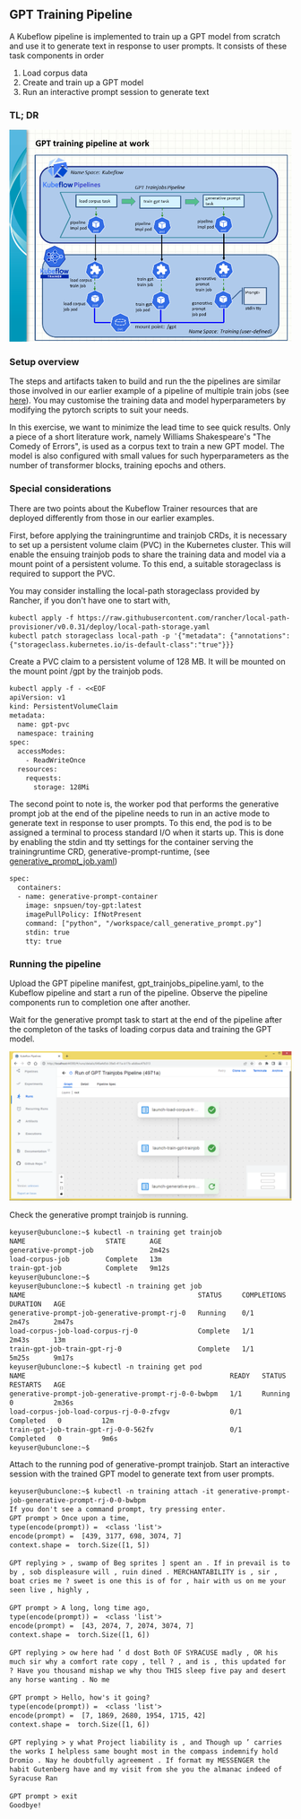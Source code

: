 ## GPT Training Pipeline

A Kubeflow pipeline is implemented to train up a GPT model from scratch and use it to generate text in response to user prompts. It consists of these task components in order
1. Load corpus data
2. Create and train up a GPT model
3. Run an interactive prompt session to generate text

### TL; DR

![GPT_Trainjobs_Pipeline](gpt_trainjobs_pipeline_20250820.png)

### Setup overview

The steps and artifacts taken to build and run the the pipelines are similar those involved in our earlier example of a pipeline of multiple train jobs (see [here](../multiple/readme.md)). You may customise the training data and model hyperparameters by modifying the pytorch scripts to suit your needs. 

In this exercise, we want to minimize the lead time to see quick results. Only a piece of a short literature work, namely Williams Shakespeare's "The Comedy of Errors", is used as a corpus text to train a new GPT model. The model is also configured with small values for such hyperparameters as the number of transformer blocks, training epochs and others.

### Special considerations

There are two points about the Kubeflow Trainer resources that are deployed differently from those in our earlier examples.

First, before applying the trainingruntime and trainjob CRDs, it is necessary to set up a persistent volume claim (PVC) in the Kubernetes cluster. This will enable the ensuing trainjob pods to share the training data and model via a mount point of a persistent volume. To this end, a suitable storageclass is required to support the PVC.

You may consider installing the local-path storageclass provided by Rancher, if you don't have one to start with,
```
kubectl apply -f https://raw.githubusercontent.com/rancher/local-path-provisioner/v0.0.31/deploy/local-path-storage.yaml
kubectl patch storageclass local-path -p '{"metadata": {"annotations":{"storageclass.kubernetes.io/is-default-class":"true"}}}
```

Create a PVC claim to a persistent volume of 128 MB. It will be mounted on the mount point /gpt by the trainjob pods.
```
kubectl apply -f - <<EOF
apiVersion: v1
kind: PersistentVolumeClaim
metadata:
  name: gpt-pvc
  namespace: training
spec:
  accessModes:
    - ReadWriteOnce
  resources:
    requests:
      storage: 128Mi
```

The second point to note is, the worker pod that performs the generative prompt job at the end of the pipeline needs to run in an active mode to generate text in response to user prompts. To this end, the pod is to be assigned a terminal to process standard I/O when it starts up. This is done by enabling the stdin and tty settings for the container serving the trainingruntime CRD, generative-prompt-runtime, (see [generative_prompt_job.yaml](generative_prompt_job.yaml))

```
spec:
  containers:
  - name: generative-prompt-container
    image: snpsuen/toy-gpt:latest
    imagePullPolicy: IfNotPresent
    command: ["python", "/workspace/call_generative_prompt.py"]
    stdin: true
    tty: true
```

### Running the pipeline

Upload the GPT pipeline manifest, gpt_trainjobs_pipeline.yaml, to the Kubeflow pipeline and start a run of the pipeline. Observe the pipeline components run to completion one after another.

Wait for the generative prompt task to start at the end of the pipeline after the completon of the tasks of loading corpus data and training the GPT model.

![gpt_pipeline_20250819_screen01.png](gpt_pipeline_20250819_screen01.png)

Check the generative prompt trainjob is running.
```
keyuser@ubunclone:~$ kubectl -n training get trainjob
NAME                    STATE      AGE
generative-prompt-job              2m42s
load-corpus-job         Complete   13m
train-gpt-job           Complete   9m12s
keyuser@ubunclone:~$
keyuser@ubunclone:~$ kubectl -n training get job
NAME                                           STATUS     COMPLETIONS   DURATION   AGE
generative-prompt-job-generative-prompt-rj-0   Running    0/1           2m47s      2m47s
load-corpus-job-load-corpus-rj-0               Complete   1/1           2m43s      13m
train-gpt-job-train-gpt-rj-0                   Complete   1/1           5m25s      9m17s
keyuser@ubunclone:~$ kubectl -n training get pod
NAME                                                   READY   STATUS      RESTARTS   AGE
generative-prompt-job-generative-prompt-rj-0-0-bwbpm   1/1     Running     0          2m36s
load-corpus-job-load-corpus-rj-0-0-zfvgv               0/1     Completed   0          12m
train-gpt-job-train-gpt-rj-0-0-562fv                   0/1     Completed   0          9m6s
keyuser@ubunclone:~$
```

Attach to the running pod of generative-prompt trainjob. Start an interactive session with the trained GPT model to generate text from user prompts.
```
keyuser@ubunclone:~$ kubectl -n training attach -it generative-prompt-job-generative-prompt-rj-0-0-bwbpm
If you don't see a command prompt, try pressing enter.
GPT prompt > Once upon a time,
type(encode(prompt)) =  <class 'list'>
encode(prompt) =  [439, 3177, 698, 3074, 7]
context.shape =  torch.Size([1, 5])

GPT replying > , swamp of Beg sprites ] spent an . If in prevail is to by , sob displeasure will , ruin dined . MERCHANTABILITY is , sir , boat cries me ? sweet is one this is of for , hair with us on me your seen live , highly ,

GPT prompt > A long, long time ago,
type(encode(prompt)) =  <class 'list'>
encode(prompt) =  [43, 2074, 7, 2074, 3074, 7]
context.shape =  torch.Size([1, 6])

GPT replying > ow here had ’ d dost Both OF SYRACUSE madly , OR his much sir why a comfort rate copy , tell ? , and is , this updated for ? Have you thousand mishap we why thou THIS sleep five pay and desert any horse wanting . No me

GPT prompt > Hello, how's it going?
type(encode(prompt)) =  <class 'list'>
encode(prompt) =  [7, 1869, 2680, 1954, 1715, 42]
context.shape =  torch.Size([1, 6])

GPT replying > y what Project liability is , and Though up ’ carries the works I helpless same bought most in the compass indemnify hold Dromio . Nay he doubtfully agreement . If format my MESSENGER the habit Gutenberg have and my visit from she you the almanac indeed of Syracuse Ran

GPT prompt > exit
Goodbye!
```
